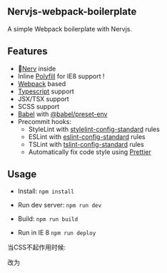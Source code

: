 Nervjs-webpack-boilerplate
---

A simple Webpack boilerplate with Nervjs.

## Features

* 🤖[Nerv](https://github.com/NervJS/nerv) inside
* Inline [Polyfill](https://github.com/o2team/es5-polyfill) for IE8 support !
* [Webpack](https://github.com/webpack/webpack) based
* [Typescript](https://github.com/Microsoft/TypeScript) support
* JSX/TSX support
* SCSS support
* [Babel](https://github.com/babel/babel) with [@babel/preset-env](https://github.com/babel/babel/tree/master/packages/babel-preset-env)
* Precommit hooks:
    * StyleLint with [stylelint-config-standard](https://github.com/stylelint/stylelint-config-standard) rules
    * ESLint with [eslint-config-standard](https://github.com/standard/eslint-config-standard) rules
    * TSLint with [tslint-config-standard](https://github.com/blakeembrey/tslint-config-standard) rules
    * Automatically fix code style using [Prettier](https://github.com/prettier/prettier)

## Usage

* Install:
    `npm install`

* Run dev server:
    `npm run dev`

* Build:
    `npm run build`

* Run in IE 8
    `npm run deploy`

当CSS不起作用时候:
<link href="<%= htmlWebpackPlugin.files.css[css] %>" rel="stylesheet">
改为
<link href="<%= htmlWebpackPlugin.files.css[css].path %>" rel="stylesheet">
